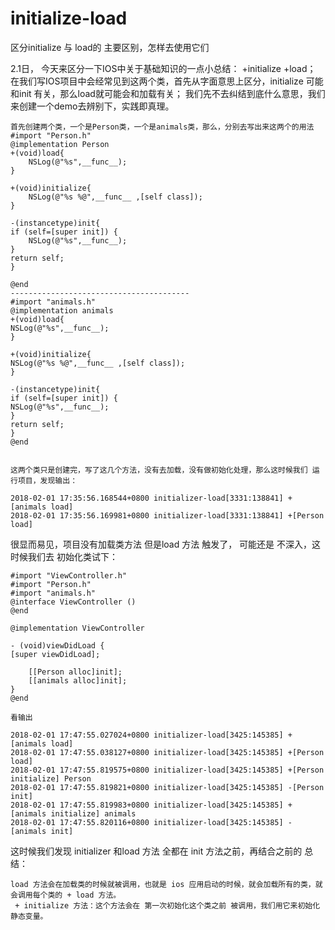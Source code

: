 # initialize-load
区分initialize 与 load的 主要区别，怎样去使用它们


2.1日，
    今天来区分一下IOS中关于基础知识的一点小总结： +initialize  +load；
    在我们写IOS项目中会经常见到这两个类，首先从字面意思上区分，initialize 可能和init 有关，那么load就可能会和加载有关；
    我们先不去纠结到底什么意思，我们来创建一个demo去辨别下，实践即真理。
    
    首先创建两个类，一个是Person类，一个是animals类，那么，分别去写出来这两个的用法
    #import "Person.h"
    @implementation Person
    +(void)load{
        NSLog(@"%s",__func__);
    }
    
    +(void)initialize{
        NSLog(@"%s %@",__func__ ,[self class]);
    }
    
    -(instancetype)init{
    if (self=[super init]) {
        NSLog(@"%s",__func__);
    }
    return self;
    }
    
    @end
    ----------------------------------------
    #import "animals.h"
    @implementation animals
    +(void)load{
    NSLog(@"%s",__func__);
    }
    
    +(void)initialize{
    NSLog(@"%s %@",__func__ ,[self class]);
    }
    
    -(instancetype)init{
    if (self=[super init]) {
    NSLog(@"%s",__func__);
    }
    return self;
    }
    @end
    
    
    这两个类只是创建完，写了这几个方法，没有去加载，没有做初始化处理，那么这时候我们 运行项目，发现输出：
    
    2018-02-01 17:35:56.168544+0800 initializer-load[3331:138841] +[animals load]
    2018-02-01 17:35:56.169981+0800 initializer-load[3331:138841] +[Person load]

很显而易见，项目没有加载类方法 但是load 方法 触发了， 可能还是 不深入，这时候我们去 初始化类试下：


    #import "ViewController.h"
    #import "Person.h"
    #import "animals.h"
    @interface ViewController ()
    @end
    
    @implementation ViewController

    - (void)viewDidLoad {
    [super viewDidLoad];

        [[Person alloc]init];
        [[animals alloc]init];
    }
    @end
    
    看输出
    
    2018-02-01 17:47:55.027024+0800 initializer-load[3425:145385] +[animals load]
    2018-02-01 17:47:55.038127+0800 initializer-load[3425:145385] +[Person load]
    2018-02-01 17:47:55.819575+0800 initializer-load[3425:145385] +[Person initialize] Person
    2018-02-01 17:47:55.819821+0800 initializer-load[3425:145385] -[Person init]
    2018-02-01 17:47:55.819983+0800 initializer-load[3425:145385] +[animals initialize] animals
    2018-02-01 17:47:55.820116+0800 initializer-load[3425:145385] -[animals init]

这时候我们发现 initializer 和load 方法 全都在 init 方法之前，再结合之前的 总结：

    load 方法会在加载类的时候就被调用，也就是 ios 应用启动的时候，就会加载所有的类，就会调用每个类的 + load 方法。
     + initialize 方法：这个方法会在 第一次初始化这个类之前 被调用，我们用它来初始化静态变量。




